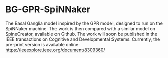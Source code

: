 # BG-GPR-SpiNNaker
The Basal Ganglia model inspired by the GPR model, designed to run on the SpiNNaker machine. The work is then compared with a similar model on SpineCreator, available on Github. The work will soon be published in the IEEE transactions on Cognitive and Developmental Systems. Currently, the pre-print version is available online: https://ieeexplore.ieee.org/document/8309360/
